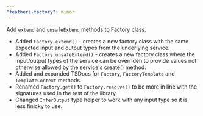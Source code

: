 ```yaml
---
"feathers-factory": minor
---
```


Add `extend` and `unsafeExtend` methods to Factory class.

- Added `Factory.extend()` - creates a new factory class with the same expected input and output types from the underlying service.
- Added `Factory.unsafeExtend()` - creates a new factory class where the input/output types of the service can be overriden to provide values not otherwise allowed by the service's create() method.
- Added and expanded TSDocs for `Factory`, `FactoryTemplate` and `TemplateContext` methods.
- Renamed `Factory.get()` to `Factory.resolve()` to be more in line with the signatures used in the rest of the library.
- Changed `InferOutput` type helper to work with any input type so it is less finicky to use. 
